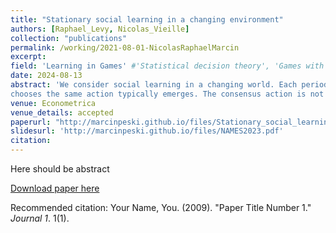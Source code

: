 ```yaml
---
title: "Stationary social learning in a changing environment"
authors: [Raphael_Levy, Nicolas_Vieille]
collection: "publications"
permalink: /working/2021-08-01-NicolasRaphaelMarcin
excerpt: 
field: 'Learning in Games' #'Statistical decision theory', 'Games with incomplete information', 'Dynamic Games', 'Social economics'
date: 2024-08-13
abstract: 'We consider social learning in a changing world. Each period, new-born agents observe a ﬁnite sample of past actions and can acquire a signal about the current state before acting. When the state of the world is close to persistent, a consensus in which almost all the population
chooses the same action typically emerges. The consensus action is not perfectly correlated with the state though, because the society exhibits some inertia whenever the state changes. The possibility that the state changes drastically limits the value of social learning. Indeed, when signals are too precise – in particular, with perfect signals – actions within a sample are too correlated and even observing unanimous samples is not  informative enough to allow herding on past behavior.'
venue: Econometrica
venue_details: accepted
paperurl: "http://marcinpeski.github.io/files/Stationary_social_learning___final_regular_template.pdf"
slidesurl: 'http://marcinpeski.github.io/files/NAMES2023.pdf'
citation: 
---
```

Here should be abstract

[Download paper here](http://academicpages.github.io/files/paper1.pdf)

Recommended citation: Your Name, You. (2009). "Paper Title Number 1." <i>Journal 1</i>. 1(1).